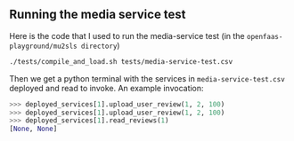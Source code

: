 ## Running the media service test

Here is the code that I used to run the media-service test (in the `openfaas-playground/mu2sls directory`)

```sh
./tests/compile_and_load.sh tests/media-service-test.csv
```

Then we get a python terminal with the services in `media-service-test.csv` deployed and read to invoke.
An example invocation:

```python
>>> deployed_services[1].upload_user_review(1, 2, 100)
>>> deployed_services[1].upload_user_review(1, 2, 100)
>>> deployed_services[1].read_reviews(1)
[None, None]
```
